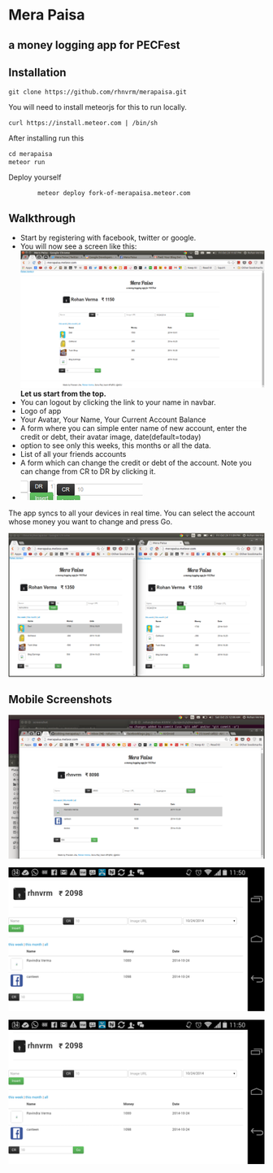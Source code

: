 **Mera Paisa**
=====


a money logging app for PECFest
-------------------------------


## Installation ##
    git clone https://github.com/rhnvrm/merapaisa.git

You will need to install meteorjs for this to run locally.


    curl https://install.meteor.com | /bin/sh

After installing run this 

    cd merapaisa
    meteor run

Deploy yourself 

            meteor deploy fork-of-merapaisa.meteor.com


Walkthrough
-----------

 - Start by registering with facebook, twitter or google.
 - You will now see a screen like this:
![image alt][1]
**Let us start from the top.** 
 - You can logout by clicking the link to your name in navbar. 
 - Logo of app
 - Your Avatar, Your Name, Your Current Account Balance
 - A form where you can simple enter name of new account, enter the credit or debt, their avatar image, date(default=today)
 - option to see only this weeks, this months or all the data. 
 - List of all your friends accounts
 - A form which can change the credit or debt of the account. Note you can change from CR to DR by clicking it.
 - ![List item][2]

The app syncs to all your devices in real time. You can select the account whose money you want to change and press Go.

![image alt][3]

Mobile Screenshots 
----------------------------------

![image alt][4]

![image alt][5]

![image alt][6]


  [1]: https://github.com/rhnvrm/merapaisa/raw/master/screenshot/demo%201.png
  [2]: https://raw.githubusercontent.com/rhnvrm/merapaisa/master/screenshot/demo%203%20cr%20dr.png
  [3]: https://raw.githubusercontent.com/rhnvrm/merapaisa/master/screenshot/demo%202%20syncs%20across%20devices.png
  [4]: https://raw.githubusercontent.com/rhnvrm/merapaisa/master/screenshot/Screenshot%20from%202014-10-25%2000:00:56.png
  [5]: https://raw.githubusercontent.com/rhnvrm/merapaisa/master/screenshot/Screenshot_2014-10-24-23-50-56.png
  [6]: https://raw.githubusercontent.com/rhnvrm/merapaisa/master/screenshot/Screenshot_2014-10-24-23-50-56.png
